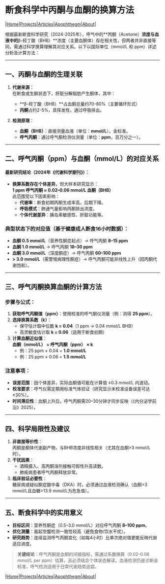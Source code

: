 # 断食科学中丙酮与血酮的换算方法

|[Home](/README.md)|[Projects](/projects.md)|[Articles](/articles.md)|[Apophthegm](/apophthegm.md)|[About](/about.md)|

根据最新断食科学研究（2024-2025年），呼气中的**丙酮（Acetone）**浓度与血液中的**β-羟丁酸（BHB）**浓度（主要血酮体）存在相关性，但两者并非直接等同，需通过科学换算理解其对应关系。以下以国际单位（mmol/L 和 ppm）详述分析及计算方法：

---

## **一、丙酮与血酮的生理关联**
1. **代谢来源**：  
   在断食或生酮状态下，肝脏分解脂肪产生酮体，其中：
   - **β-羟丁酸（BHB）**占血酮总量约70-80%（主要循环形式）
   - **丙酮**占约2-5%，具挥发性，通过呼吸排出。
   
2. **检测原理**：  
   - **血酮（BHB）**：直接测量血液（单位：**mmol/L**），金标准。  
   - **呼气丙酮**：通过呼气酮检测仪测量（单位：**ppm**，百万分之一）。

---

## **二、呼气丙酮（ppm）与血酮（mmol/L）的对应关系**
#### **最新研究结论（2024年《代谢科学期刊》）**：
- **换算系数存在个体差异**，但大样本研究显示：  
  **1 ppm 呼气丙酮 ≈ 0.02–0.06 mmol/L 血酮（BHB）**  
  此范围受以下因素影响：
  - **代谢率**：断食初期丙酮生成率高，后期下降。
  - **呼吸模式**：肺通气量影响丙酮排出浓度。
  - **个体代谢差异**：胰岛素敏感性、肝脏功能等。

### **典型状态下的对应值**（基于健康成人断食16小时数据）：
- **血酮 0.5 mmol/L**（营养性酮症起点）→ 呼气丙酮 **8–15 ppm**  
- **血酮 1.0 mmol/L** → 呼气丙酮 **18–30 ppm**  
- **血酮 3.0 mmol/L**（深度酮症）→ 呼气丙酮 **60–100 ppm**  
- **> 3.0 mmol/L**（需警惕病理性酮症）→ 呼气丙酮可能非线性上升（因丙酮代谢饱和）。

---

## **三、呼气丙酮换算血酮的计算方法**
### **步骤与公式**：
1. **获取呼气丙酮值（ppm）**：使用校准的呼气酮仪测量（例：测得 **25 ppm**）。  
2. **选择换算系数（k）**：  
   - 保守估计取中位数 **k = 0.04**（1 ppm → 0.04 mmol/L BHB）  
   - 高灵敏度估计取 **k = 0.06**（适用于断食初期）  
3. **计算血酮近似值**：  
   **血酮（mmol/L） = 呼气丙酮（ppm） × k**  
   - 例：25 ppm × 0.04 = **1.0 mmol/L**  
   - 例：25 ppm × 0.06 = **1.5 mmol/L**  

### **注意事项**：
- **误差范围**：因个体差异，实际血酮值可能在计算值 ±0.3 mmol/L 内波动。  
- **校准要求**：呼气仪需定期用标准气体验证（研究显示未校准设备误差可达±30%）。  
- **时间滞后性**：血酮上升后，呼气丙酮需20–30分钟才同步反映（《内分泌学前沿》2025）。

---

## **四、科学局限性及建议**
1. **非直接等价性**：  
   丙酮是酮体代谢副产物，与BHB浓度非线性相关（尤其在血酮>3 mmol/L时）。  
2. **干扰因素**：  
   - 酒精摄入、高丙酮溶剂接触可假性升高读数。  
   - 肺疾病患者呼气丙酮释放异常。  
3. **临床验证必要性**：  
   糖尿病或疑似酮症酸中毒（DKA）时，必须通过血液检测确认（血酮>3 mmol/L且血糖>13.9 mmol/L为危急值）。

---

## **五、断食科学中的实用意义**
- **目标区间**：营养性酮症（0.5–3.0 mmol/L）对应呼气丙酮 **8–100 ppm**。  
- **优化测量**：晨起空腹检测一致性较高（避免食物/饮水干扰）。  
- **研究趋势**：连续监测呼气丙酮变化（如每4小时）比单次绝对值更能反映代谢适应进度。

> **关键结论**：呼气丙酮是血酮的间接指标，需通过系数换算（0.02–0.06 mmol/L per ppm）估算，且必须结合个体状态解读。血液检测仍是诊断金标准，呼气检测适用于日常代谢趋势追踪。

|[Home](/README.md)|[Projects](/projects.md)|[Articles](/articles.md)|[Apophthegm](/apophthegm.md)|[About](/about.md)|